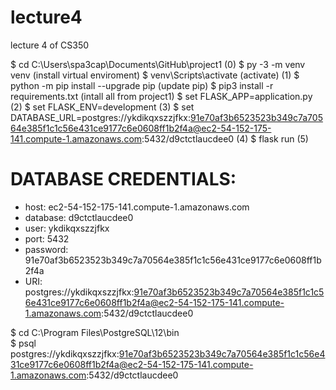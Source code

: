 # lecture4
lecture 4 of CS350

$ cd C:\Users\spa3cap\Documents\GitHub\project1 (0)
$ py -3 -m venv venv (install virtual enviroment)
$ venv\Scripts\activate (activate) (1)
$ python -m pip install --upgrade pip (update pip)
$ pip3 install -r requirements.txt (intall all from project1)
$ set FLASK_APP=application.py (2)
$ set FLASK_ENV=development (3)
$ set DATABASE_URL=postgres://ykdikqxszzjfkx:91e70af3b6523523b349c7a70564e385f1c1c56e431ce9177c6e0608ff1b2f4a@ec2-54-152-175-141.compute-1.amazonaws.com:5432/d9ctctlaucdee0 (4)
$ flask run (5)

# DATABASE CREDENTIALS:
- host: ec2-54-152-175-141.compute-1.amazonaws.com
- database: d9ctctlaucdee0
- user: ykdikqxszzjfkx
- port: 5432
- password: 91e70af3b6523523b349c7a70564e385f1c1c56e431ce9177c6e0608ff1b2f4a
- URI: postgres://ykdikqxszzjfkx:91e70af3b6523523b349c7a70564e385f1c1c56e431ce9177c6e0608ff1b2f4a@ec2-54-152-175-141.compute-1.amazonaws.com:5432/d9ctctlaucdee0

$ cd C:\Program Files\PostgreSQL\12\bin\
$ psql postgres://ykdikqxszzjfkx:91e70af3b6523523b349c7a70564e385f1c1c56e431ce9177c6e0608ff1b2f4a@ec2-54-152-175-141.compute-1.amazonaws.com:5432/d9ctctlaucdee0

